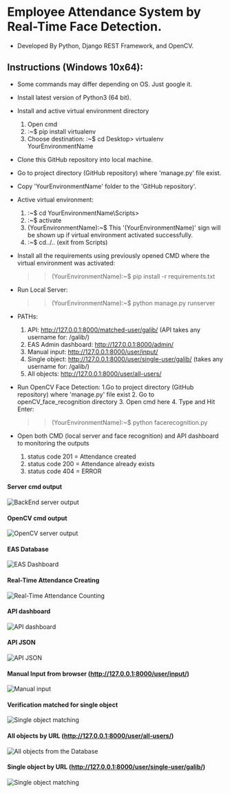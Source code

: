 # Employee Attendance System by Real-Time Face Detection.
* Developed By Python, Django REST Framework, and OpenCV.

## Instructions (Windows 10x64):
* Some commands may differ depending on OS. Just google it.

* Install latest version of Python3 (64 bit).

* Install and active virtual environment directory
  1. Open cmd
  2. :~$ pip install virtualenv 
  3. Choose destination: :~$ cd Desktop> virtualenv YourEnvironmentName 
  
* Clone this GitHub repository into local machine.

* Go to project directory (GitHub repository) where 'manage.py' file exist.

* Copy 'YourEnvironmentName' folder to the 'GitHub repository'.

* Active virtual environment:
  1. :~$ cd YourEnvironmentName\Scripts>
  2. :~$ activate
  3. (YourEnvironmentName):~$ This '(YourEnvironmentName)' sign will be shown up if virtual environment activated successfully.
  4. :~$ cd../.. (exit from Scripts)

* Install all the requirements using previously opened CMD where the virtual environment was activated:
  >> (YourEnvironmentName):~$ pip install -r requirements.txt
  
* Run Local Server:
  >> (YourEnvironmentName):~$ python manage.py runserver

* PATHs:
  1. API: http://127.0.0.1:8000/matched-user/galib/ (API takes any username for: /galib/)
  2. EAS Admin dashboard: http://127.0.0.1:8000/admin/
  3. Manual input: http://127.0.0.1:8000/user/input/
  4. Single object: http://127.0.0.1:8000/user/single-user/galib/ (takes any username for: /galib/)
  5. All objects: http://127.0.0.1:8000/user/all-users/

* Run OpenCV Face Detection:
  1.Go to project directory (GitHub repository) where 'manage.py' file exist
  2. Go to openCV_face_recognition directory
  3. Open cmd here
  4. Type and Hit Enter:
     >> (YourEnvironmentName):~$ python facerecognition.py

* Open both CMD (local server and face recognition) and API dashboard to monitoring the outputs
  1. status code 201 = Attendance created
  2. status code 200 = Attendance already exists
  3. status code 404 = ERROR

#### Server cmd output
![BackEnd server output](https://user-images.githubusercontent.com/23103980/54853075-f36be880-4d18-11e9-8c19-27ecb7d8e12a.PNG)

#### OpenCV cmd output
![OpenCV server output](https://user-images.githubusercontent.com/23103980/54853120-17c7c500-4d19-11e9-8d0e-d97e295b4204.PNG)

#### EAS Database
![EAS Dashboard](https://user-images.githubusercontent.com/23103980/55824739-508fd880-5b26-11e9-94a9-b9a700646a3e.png)

#### Real-Time Attendance Creating
![Real-Time Attendance Counting](https://user-images.githubusercontent.com/23103980/55796650-4d77f680-5aec-11e9-975e-3f267d5c9371.png)

#### API dashboard
![API dashboard](https://user-images.githubusercontent.com/23103980/54848970-f3fe8200-4d0c-11e9-9a94-93ece9717422.PNG)

#### API JSON
![API JSON](https://user-images.githubusercontent.com/23103980/54848989-037dcb00-4d0d-11e9-8bf4-434cb38a797e.png)

#### Manual Input from browser (http://127.0.0.1:8000/user/input/)
![Manual input](https://user-images.githubusercontent.com/23103980/55796671-5cf73f80-5aec-11e9-8531-4a6ca2f3b895.png)

#### Verification matched for single object
![Single object matching](https://user-images.githubusercontent.com/23103980/55796689-67b1d480-5aec-11e9-87c9-7f6d6c07ffa9.png)

#### All objects by URL (http://127.0.0.1:8000/user/all-users/)
![All objects from the Database](https://user-images.githubusercontent.com/23103980/55796824-afd0f700-5aec-11e9-9136-af7afc536301.png)

#### Single object by URL (http://127.0.0.1:8000/user/single-user/galib/)
![Single object matching](https://user-images.githubusercontent.com/23103980/55796689-67b1d480-5aec-11e9-87c9-7f6d6c07ffa9.png)




